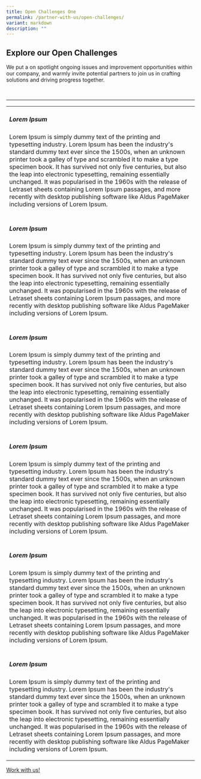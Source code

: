 ```yaml
---
title: Open Challenges One
permalink: /partner-with-us/open-challenges/
variant: markdown
description: ""
---
```

<h2>Explore our Open Challenges</h2>
<p> We put a on spotlight ongoing issues and improvement opportunities within our company, and warmly invite potential partners to join us in crafting solutions and driving progress together.</p>
<br>
<hr>
<div>
  <table>
     <tbody>
        <tr>
            <td>
                <h5>Lorem Ipsum</h5>
                 <p>Lorem Ipsum is simply dummy text of the printing and typesetting industry. Lorem Ipsum has been the industry's standard dummy text ever since the 1500s, when an unknown printer took a galley of type and scrambled it to make a type specimen book. It has survived not only five centuries, but also the leap into electronic typesetting, remaining essentially unchanged. It was popularised in the 1960s with the release of Letraset sheets containing Lorem Ipsum passages, and more recently with desktop publishing software like Aldus PageMaker including versions of Lorem Ipsum.</p>
            </td>
        </tr>
        <tr>
            <td>
                <h5>Lorem Ipsum</h5>
                 <p>Lorem Ipsum is simply dummy text of the printing and typesetting industry. Lorem Ipsum has been the industry's standard dummy text ever since the 1500s, when an unknown printer took a galley of type and scrambled it to make a type specimen book. It has survived not only five centuries, but also the leap into electronic typesetting, remaining essentially unchanged. It was popularised in the 1960s with the release of Letraset sheets containing Lorem Ipsum passages, and more recently with desktop publishing software like Aldus PageMaker including versions of Lorem Ipsum.</p>
            </td>
        </tr>
        <tr>
            <td>
                <h5>Lorem Ipsum</h5>
                 <p>Lorem Ipsum is simply dummy text of the printing and typesetting industry. Lorem Ipsum has been the industry's standard dummy text ever since the 1500s, when an unknown printer took a galley of type and scrambled it to make a type specimen book. It has survived not only five centuries, but also the leap into electronic typesetting, remaining essentially unchanged. It was popularised in the 1960s with the release of Letraset sheets containing Lorem Ipsum passages, and more recently with desktop publishing software like Aldus PageMaker including versions of Lorem Ipsum.</p>
            </td>
        </tr>
        <tr>
            <td>
                <h5>Lorem Ipsum</h5>
                 <p>Lorem Ipsum is simply dummy text of the printing and typesetting industry. Lorem Ipsum has been the industry's standard dummy text ever since the 1500s, when an unknown printer took a galley of type and scrambled it to make a type specimen book. It has survived not only five centuries, but also the leap into electronic typesetting, remaining essentially unchanged. It was popularised in the 1960s with the release of Letraset sheets containing Lorem Ipsum passages, and more recently with desktop publishing software like Aldus PageMaker including versions of Lorem Ipsum.</p>
            </td>
        </tr>
        <tr>
            <td>
                <h5>Lorem Ipsum</h5>
                 <p>Lorem Ipsum is simply dummy text of the printing and typesetting industry. Lorem Ipsum has been the industry's standard dummy text ever since the 1500s, when an unknown printer took a galley of type and scrambled it to make a type specimen book. It has survived not only five centuries, but also the leap into electronic typesetting, remaining essentially unchanged. It was popularised in the 1960s with the release of Letraset sheets containing Lorem Ipsum passages, and more recently with desktop publishing software like Aldus PageMaker including versions of Lorem Ipsum.</p>
            </td>
        </tr>
        <tr>
            <td>
                <h5>Lorem Ipsum</h5>
                 <p>Lorem Ipsum is simply dummy text of the printing and typesetting industry. Lorem Ipsum has been the industry's standard dummy text ever since the 1500s, when an unknown printer took a galley of type and scrambled it to make a type specimen book. It has survived not only five centuries, but also the leap into electronic typesetting, remaining essentially unchanged. It was popularised in the 1960s with the release of Letraset sheets containing Lorem Ipsum passages, and more recently with desktop publishing software like Aldus PageMaker including versions of Lorem Ipsum.</p>
            </td>
        </tr>        
    </tbody>
  </table>
</div>


<p><a class="bp-button is-primary is-uppercase search-button" href="https://www.mindef.gov.sg/web/portal/rsaf/home/">Work with us!</a></p>